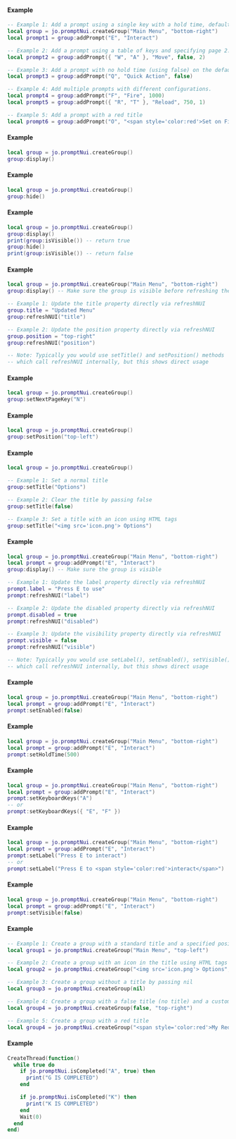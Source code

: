 <!-- #region client|GroupClass:addPrompt -->
#### Example
```lua
-- Example 1: Add a prompt using a single key with a hold time, defaults to page 1.
local group = jo.promptNui.createGroup("Main Menu", "bottom-right")
local prompt1 = group:addPrompt("E", "Interact")

-- Example 2: Add a prompt using a table of keys and specifying page 2.
local prompt2 = group:addPrompt({ "W", "A" }, "Move", false, 2)

-- Example 3: Add a prompt with no hold time (using false) on the default page.
local prompt3 = group:addPrompt("Q", "Quick Action", false)

-- Example 4: Add multiple prompts with different configurations.
local prompt4 = group:addPrompt("F", "Fire", 1000)
local prompt5 = group:addPrompt({ "R", "T" }, "Reload", 750, 1)

-- Example 5: Add a prompt with a red title
local prompt6 = group:addPrompt("O", "<span style='color:red'>Set on Fire</span>")

```
<!-- #endregion client|GroupClass:addPrompt -->


<!-- #region client|GroupClass:display -->
#### Example
```lua
local group = jo.promptNui.createGroup()
group:display()

```
<!-- #endregion client|GroupClass:display -->


<!-- #region client|GroupClass:hide -->
#### Example
```lua
local group = jo.promptNui.createGroup()
group:hide()

```
<!-- #endregion client|GroupClass:hide -->


<!-- #region client|GroupClass:isVisible -->
#### Example
```lua
local group = jo.promptNui.createGroup()
group:display()
print(group:isVisible()) -- return true
group:hide()
print(group:isVisible()) -- return false

```
<!-- #endregion client|GroupClass:isVisible -->


<!-- #region client|GroupClass:refreshNUI -->
#### Example
```lua
local group = jo.promptNui.createGroup("Main Menu", "bottom-right")
group:display() -- Make sure the group is visible before refreshing the NUI

-- Example 1: Update the title property directly via refreshNUI
group.title = "Updated Menu"
group:refreshNUI("title")

-- Example 2: Update the position property directly via refreshNUI
group.position = "top-right"
group:refreshNUI("position")

-- Note: Typically you would use setTitle() and setPosition() methods
-- which call refreshNUI internally, but this shows direct usage

```
<!-- #endregion client|GroupClass:refreshNUI -->


<!-- #region client|GroupClass:setNextPageKey -->
#### Example
```lua
local group = jo.promptNui.createGroup()
group:setNextPageKey("N")

```
<!-- #endregion client|GroupClass:setNextPageKey -->


<!-- #region client|GroupClass:setPosition -->
#### Example
```lua
local group = jo.promptNui.createGroup()
group:setPosition("top-left")

```
<!-- #endregion client|GroupClass:setPosition -->


<!-- #region client|GroupClass:setTitle -->
#### Example
```lua
local group = jo.promptNui.createGroup()

-- Example 1: Set a normal title
group:setTitle("Options")

-- Example 2: Clear the title by passing false
group:setTitle(false)

-- Example 3: Set a title with an icon using HTML tags
group:setTitle("<img src='icon.png'> Options")

```
<!-- #endregion client|GroupClass:setTitle -->


<!-- #region client|PromptClass:refreshNUI -->
#### Example
```lua
local group = jo.promptNui.createGroup("Main Menu", "bottom-right")
local prompt = group:addPrompt("E", "Interact")
group:display() -- Make sure the group is visible

-- Example 1: Update the label property directly via refreshNUI
prompt.label = "Press E to use"
prompt:refreshNUI("label")

-- Example 2: Update the disabled property directly via refreshNUI
prompt.disabled = true
prompt:refreshNUI("disabled")

-- Example 3: Update the visibility property directly via refreshNUI
prompt.visible = false
prompt:refreshNUI("visible")

-- Note: Typically you would use setLabel(), setEnabled(), setVisible() methods
-- which call refreshNUI internally, but this shows direct usage

```
<!-- #endregion client|PromptClass:refreshNUI -->


<!-- #region client|PromptClass:setEnabled -->
#### Example
```lua
local group = jo.promptNui.createGroup("Main Menu", "bottom-right")
local prompt = group:addPrompt("E", "Interact")
prompt:setEnabled(false)

```
<!-- #endregion client|PromptClass:setEnabled -->


<!-- #region client|PromptClass:setHoldTime -->
#### Example
```lua
local group = jo.promptNui.createGroup("Main Menu", "bottom-right")
local prompt = group:addPrompt("E", "Interact")
prompt:setHoldTime(500)

```
<!-- #endregion client|PromptClass:setHoldTime -->


<!-- #region client|PromptClass:setKeyboardKeys -->
#### Example
```lua
local group = jo.promptNui.createGroup("Main Menu", "bottom-right")
local prompt = group:addPrompt("E", "Interact")
prompt:setKeyboardKeys("A")
-- or
prompt:setKeyboardKeys({ "E", "F" })

```
<!-- #endregion client|PromptClass:setKeyboardKeys -->


<!-- #region client|PromptClass:setLabel -->
#### Example
```lua
local group = jo.promptNui.createGroup("Main Menu", "bottom-right")
local prompt = group:addPrompt("E", "Interact")
prompt:setLabel("Press E to interact")
-- or
prompt:setLabel("Press E to <span style='color:red'>interact</span>")

```
<!-- #endregion client|PromptClass:setLabel -->


<!-- #region client|PromptClass:setVisible -->
#### Example
```lua
local group = jo.promptNui.createGroup("Main Menu", "bottom-right")
local prompt = group:addPrompt("E", "Interact")
prompt:setVisible(false)

```
<!-- #endregion client|PromptClass:setVisible -->


<!-- #region client|jo.promptNui.createGroup -->
#### Example
```lua
-- Example 1: Create a group with a standard title and a specified position
local group1 = jo.promptNui.createGroup("Main Menu", "top-left")

-- Example 2: Create a group with an icon in the title using HTML tags
local group2 = jo.promptNui.createGroup("<img src='icon.png'> Options", "center-right")

-- Example 3: Create a group without a title by passing nil
local group3 = jo.promptNui.createGroup(nil)

-- Example 4: Create a group with a false title (no title) and a custom position
local group4 = jo.promptNui.createGroup(false, "top-right")

-- Example 5: Create a group with a red title
local group4 = jo.promptNui.createGroup("<span style='color:red'>My Red Menu</span>")

```
<!-- #endregion client|jo.promptNui.createGroup -->


<!-- #region client|jo.promptNui.isCompleted -->
#### Example
```lua
CreateThread(function()
  while true do
    if jo.promptNui.isCompleted("A", true) then
      print("G IS COMPLETED")
    end

    if jo.promptNui.isCompleted("K") then
      print("K IS COMPLETED")
    end
    Wait(0)
  end
end)

```
<!-- #endregion client|jo.promptNui.isCompleted -->

